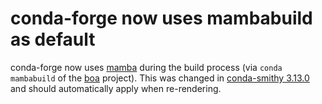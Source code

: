# conda-forge now uses mambabuild as default

conda-forge now uses [mamba](https://github.com/mamba-org/mamba) during
the build process (via `conda mambabuild` of the
[boa](https://github.com/mamba-org/boa) project). This was changed in
[conda-smithy
3.13.0](https://github.com/conda-forge/conda-smithy/blob/main/CHANGELOG.rst#v3130)
and should automatically apply when re-rendering.
